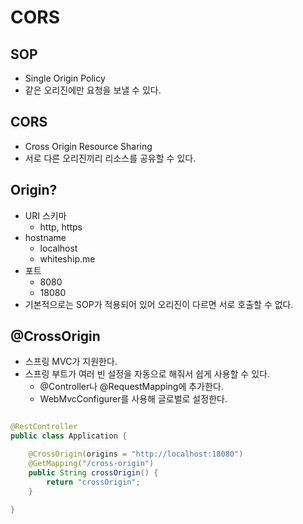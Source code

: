 # CORS

## SOP

- Single Origin Policy
- 같은 오리진에만 요청을 보낼 수 있다.

## CORS

- Cross Origin Resource Sharing
- 서로 다른 오리진끼리 리소스를 공유할 수 있다.

## Origin?

- URI 스키마
    - http, https
- hostname
    - localhost
    - whiteship.me
- 포트
    - 8080
    - 18080
- 기본적으로는 SOP가 적용되어 있어 오리진이 다르면 서로 호출할 수 없다.

## @CrossOrigin

- 스프링 MVC가 지원한다.
- 스프링 부트가 여러 빈 설정을 자동으로 해줘서 쉽게 사용할 수 있다.
    - @Controller나 @RequestMapping에 추가한다.
    - WebMvcConfigurer를 사용해 글로벌로 설정한다.

```java

@RestController
public class Application {

    @CrossOrigin(origins = "http://localhost:18080")
    @GetMapping("/cross-origin")
    public String crossOrigin() {
        return "crossOrigin";
    }
    
}
```